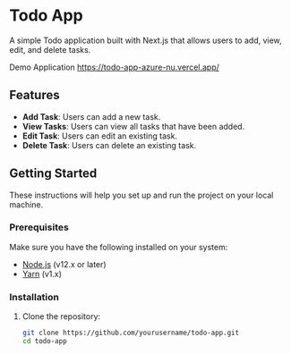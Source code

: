 # Todo App

A simple Todo application built with Next.js that allows users to add, view, edit, and delete tasks.

Demo Application
https://todo-app-azure-nu.vercel.app/

## Features

- **Add Task**: Users can add a new task.
- **View Tasks**: Users can view all tasks that have been added.
- **Edit Task**: Users can edit an existing task.
- **Delete Task**: Users can delete an existing task.

## Getting Started

These instructions will help you set up and run the project on your local machine.

### Prerequisites

Make sure you have the following installed on your system:

- [Node.js](https://nodejs.org/en/download/) (v12.x or later)
- [Yarn](https://classic.yarnpkg.com/en/docs/install) (v1.x)

### Installation

1. Clone the repository:

   ```bash
   git clone https://github.com/yourusername/todo-app.git
   cd todo-app
